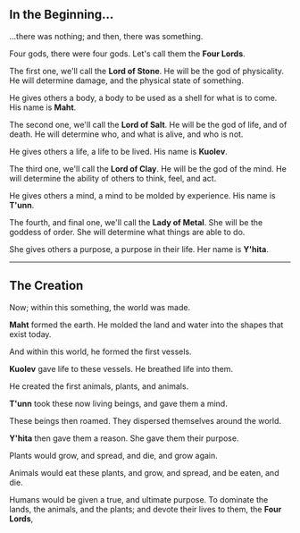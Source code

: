 ## In the Beginning...
...there was nothing; and then, there was something.

Four gods, there were four gods. Let's call them the **Four Lords**.

The first one, we'll call the **Lord of Stone**. He will be the god of physicality. He will determine damage, and the physical state of something. 

He gives others a body, a body to be used as a shell for what is to come. His name is **Maht**.

The second one, we'll call the **Lord of Salt**. He will be the god of life, and of death. He will determine who, and what is alive, and who is not. 

He gives others a life, a life to be lived. His name is **Kuolev**.

The third one, we'll call the **Lord of Clay**. He will be the god of the mind. He will determine the ability of others to think, feel, and act. 

He gives others a mind, a mind to be molded by experience. His name is **T'unn**.

The fourth, and final one, we'll call the **Lady of Metal**. She will be the goddess of order. She will determine what things are able to do. 

She gives others a purpose, a purpose in their life. Her name is **Y'hita**.

---
## The Creation
Now; within this something, the world was made.

**Maht** formed the earth. He molded the land and water into the shapes that exist today.

And within this world, he formed the first vessels.

**Kuolev** gave life to these vessels. He breathed life into them.

He created the first animals, plants, and animals.

**T'unn** took these now living beings, and gave them a mind.

These beings then roamed. They dispersed themselves around the world.

**Y'hita** then gave them a reason. She gave them their purpose.

Plants would grow, and spread, and die, and grow again.

Animals would eat these plants, and grow, and spread, and be eaten, and die.

Humans would be given a true, and ultimate purpose. To dominate the lands, the animals, and the plants; and devote their lives to them, the **Four Lords**,

